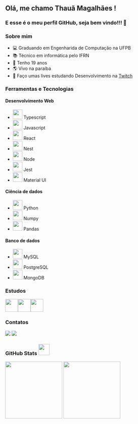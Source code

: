 ## Olá, me chamo Thauã Magalhães ! 
### E esse é o meu perfil GitHub, seja bem vindo!!! 👋


### Sobre mim
- ‍💻 Graduando em Engenharida de Computação na UFPB
- 📚 Técnico em informática pelo IFRN
- 🍰 Tenho 19 anos
- 🌎 Vivo na paraíba
- 🔴 Faço umas lives estudando Desenvolvimento na [Twitch](https://www.twitch.tv/tataunoel)

### Ferramentas e Tecnologias

#### Desenvolvimento Web

- <img src="https://cdn.jsdelivr.net/gh/devicons/devicon/icons/typescript/typescript-plain.svg" width="30" height="30"/> Typescript
- <img src="https://cdn.jsdelivr.net/gh/devicons/devicon/icons/javascript/javascript-original.svg" width="30" height="30"/> Javascript
- <img src="https://cdn.jsdelivr.net/gh/devicons/devicon/icons/react/react-original.svg" width="30" height="30"/> React
- <img src="https://cdn.jsdelivr.net/gh/devicons/devicon/icons/nestjs/nestjs-plain.svg" width="30" height="30"/> Nest
- <img src="https://cdn.jsdelivr.net/gh/devicons/devicon/icons/nodejs/nodejs-original.svg" width="30" height="30"/> Node
- <img src="https://cdn.jsdelivr.net/gh/devicons/devicon/icons/jest/jest-plain.svg" width="30" height="30"/> Jest
- <img src="https://cdn.jsdelivr.net/gh/devicons/devicon/icons/materialui/materialui-original.svg" width="30" height="30"/> Material UI
          

#### Ciência de dados

- <img src="https://cdn.jsdelivr.net/gh/devicons/devicon/icons/python/python-original.svg" width="30" height="30"/> Python
- <img src="https://cdn.jsdelivr.net/gh/devicons/devicon/icons/numpy/numpy-original.svg" width="30" height="30"/> Numpy
- <img src="https://cdn.jsdelivr.net/gh/devicons/devicon/icons/pandas/pandas-original.svg" width="30" height="30"/> Pandas

#### Banco de dados

- <img src="https://cdn.jsdelivr.net/gh/devicons/devicon/icons/mysql/mysql-original.svg" width="30" height="30"/> MySQL
- <img src="https://cdn.jsdelivr.net/gh/devicons/devicon/icons/postgresql/postgresql-plain.svg" width="30" height="30"/> PostgreSQL
- <img src="https://cdn.jsdelivr.net/gh/devicons/devicon/icons/mongodb/mongodb-original.svg" width="30" height="30"/> MongoDB


### Estudos
<img src="https://cdn.jsdelivr.net/gh/devicons/devicon/icons/c/c-original.svg" width="40" height="40"/><img src="https://cdn.jsdelivr.net/gh/devicons/devicon/icons/docker/docker-original.svg" width="40" height="40"/><img src="https://cdn.jsdelivr.net/gh/devicons/devicon/icons/arduino/arduino-original.svg" width="40" height="40"/>

### Contatos

<div>
<a href = "mailto:thauanlucascpl@gmail.com"><img src="https://img.shields.io/badge/Gmail-D14836?style=for-the-badge&logo=gmail&logoColor=white" target="_blank"></a>
<a href="https://www.linkedin.com/in/thaua-lucas/?locale=pt_BR" target="_blank"><img src="https://img.shields.io/badge/-LinkedIn-%230077B5?style=for-the-badge&logo=linkedin&logoColor=white" target="_blank"></a>   
</div>

### GitHub Stats <img src = "https://i.pinimg.com/originals/65/c4/f4/65c4f452571be1261e9c623f7da488ac.gif" width = 35px> 
<div >
   <img align="center" height="180em" src="https://github-readme-stats-fork-tahaluh.vercel.app/api/top-langs/?username=tahaluh&layout=compact&langs_count=7&theme=dracula"/>
   <img align="center" height="180em" src="https://github-readme-stats-fork-tahaluh.vercel.app/api?username=tahaluh&show_icons=true&theme=dracula&include_all_commits=true"/>
</div>
